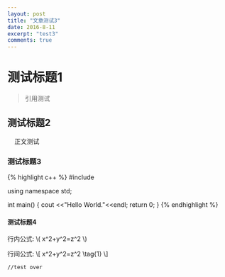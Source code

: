 ```yaml
---
layout: post
title: "文章测试3"
date: 2016-8-11
excerpt: "test3"
comments: true
---
```




# 测试标题1

> 引用测试

## 测试标题2

&#160;&#160;&#160;&#160;正文测试

### 测试标题3

{% highlight c++ %}
#include <iostream>

using namespace std;

int main()
{
    cout <<"Hello World."<<endl;
    return 0;
}
{% endhighlight %}

#### 测试标题4

行内公式:   \\( x^2+y^2=z^2 \\) 

行间公式:
\\[
x^2+y^2=z^2 \tag{1}
\\]

	//test over
